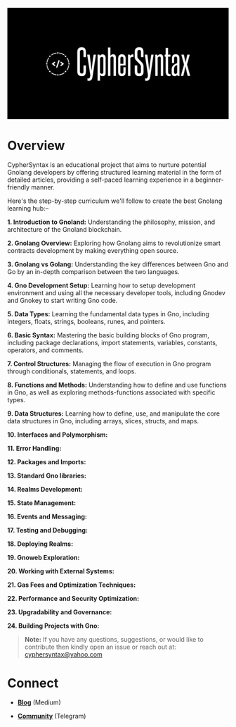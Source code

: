 ![Alt Image](https://github.com/Danish-Mahboob/CypherSyntax/blob/59c7984cfa85a5f215d67bdd50527b515f7880ed/Banner.jpg)

# Overview

CypherSyntax is an educational project that aims to nurture potential Gnolang developers by offering structured learning material in the form of detailed articles, providing a self-paced learning experience in a beginner-friendly manner.

Here's the step-by-step curriculum we'll follow to create the best Gnolang learning hub:–

__1. Introduction to Gnoland:__ Understanding the philosophy, mission, and architecture of the Gnoland blockchain.

__2. Gnolang Overview:__ Exploring how Gnolang aims to revolutionize smart contracts development by making everything open source.

__3. Gnolang vs Golang:__ Understanding the key differences between Gno and Go by an in-depth comparison between the two languages.

__4. Gno Development Setup:__ Learning how to setup development environment and using all the necessary developer tools, including Gnodev and Gnokey to start writing Gno code.

__5. Data Types:__ Learning the fundamental data types in Gno, including integers, floats, strings, booleans, runes, and pointers.

__6. Basic Syntax:__ Mastering the basic building blocks of Gno program, including package declarations, import statements, variables, constants, operators, and comments.

__7. Control Structures:__ Managing the flow of execution in Gno program through conditionals, statements, and loops.

__8. Functions and Methods:__ Understanding how to define and use functions in Gno, as well as exploring methods-functions associated with specific types.

__9. Data Structures:__ Learning how to define, use, and manipulate the core data structures in Gno, including arrays, slices, structs, and maps.

__10. Interfaces and Polymorphism:__

__11. Error Handling:__

__12. Packages and Imports:__

__13. Standard Gno libraries:__

__14. Realms Development:__

__15. State Management:__

__16. Events and Messaging:__

__17. Testing and Debugging:__

__18. Deploying Realms:__

__19. Gnoweb Exploration:__

__20. Working with External Systems:__

__21. Gas Fees and Optimization Techniques:__

__22. Performance and Security Optimization:__

__23. Upgradability and Governance:__

__24. Building Projects with Gno:__

>__Note:__ If you have any questions, suggestions, or would like to contribute then kindly open an issue or reach out at: cyphersyntax@yahoo.com

# Connect
+ __[Blog](https://medium.com/@cyphersyntax)__ (Medium)

+ __[Community](https://t.me/cyphersyntax)__ (Telegram)

